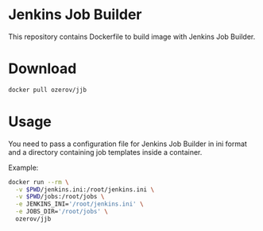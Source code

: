 # Jenkins Job Builder

This repository contains Dockerfile to build image with Jenkins Job Builder.

# Download

```bash
docker pull ozerov/jjb
```

# Usage

You need to pass a configuration file for Jenkins Job Builder in ini format
and a directory containing job templates inside a container.

Example:

```bash
docker run --rm \
  -v $PWD/jenkins.ini:/root/jenkins.ini \
  -v $PWD/jobs:/root/jobs \
  -e JENKINS_INI='/root/jenkins.ini' \
  -e JOBS_DIR='/root/jobs' \
  ozerov/jjb
```
